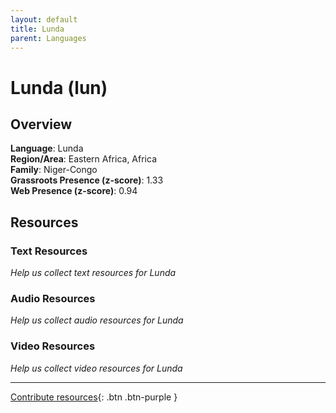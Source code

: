 ```yaml
---
layout: default
title: Lunda
parent: Languages
---
```


# Lunda (lun)

## Overview

**Language**: Lunda  
**Region/Area**: Eastern Africa, Africa  
**Family**: Niger-Congo  
**Grassroots Presence (z-score)**: 1.33  
**Web Presence (z-score)**: 0.94  

## Resources

### Text Resources
*Help us collect text resources for Lunda*

### Audio Resources
*Help us collect audio resources for Lunda*

### Video Resources
*Help us collect video resources for Lunda*

---

[Contribute resources](https://forms.office.com/e/1SfLJx3u1r){: .btn .btn-purple }
